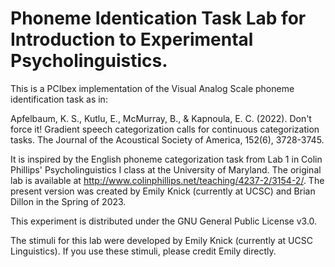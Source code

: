 # Phoneme Identication Task Lab for Introduction to Experimental Psycholinguistics.

This is a PCIbex implementation of the Visual Analog Scale phoneme identification task as in: 

Apfelbaum, K. S., Kutlu, E., McMurray, B., & Kapnoula, E. C. (2022). Don't force it! Gradient speech categorization calls for continuous categorization tasks. The Journal of the Acoustical Society of America, 152(6), 3728-3745.

It is inspired by the English phoneme categorization task from Lab 1 in Colin Phillips' Psycholinguistics I class at the University of Maryland. The original lab is available at http://www.colinphillips.net/teaching/4237-2/3154-2/. The present version was created by Emily Knick (currently at UCSC) and Brian Dillon in the Spring of 2023.

This experiment is distributed under the GNU General Public License v3.0.

The stimuli for this lab were developed by Emily Knick (currently at UCSC Linguistics). If you use these stimuli, please credit Emily directly. 
